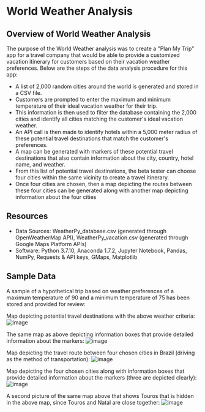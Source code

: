 # World Weather Analysis

## Overview of World Weather Analysis
The purpose of the World Weather analysis was to create a "Plan My Trip" app for a travel company that would be able to provide a customized vacation itinerary for customers based on their vacation weather preferences. Below are the steps of the data analysis procedure for this app:

  - A list of 2,000 random cities around the world is generated and stored in a CSV file. 
  - Customers are prompted to enter the maximum and minimum temperature of their ideal vacation weather for their trip. 
  - This information is then used to filter the database containing the 2,000 cities and identify all cities matching the customer's ideal vacation weather. 
  - An API call is then made to identify hotels within a 5,000 meter radius of these potential travel destinations that match the customer's preferences. 
  - A map can be generated with markers of these potential travel destinations that also contain information about the city, country, hotel name, and weather. 
  - From this list of potential travel destinations, the beta tester can choose four cities within the same vicinity to create a travel itinerary.
  - Once four cities are chosen, then a map depicting the routes between these four cities can be generated along with another map depicting information about the four cities  


## Resources
- Data Sources: WeatherPy_database.csv (generated through OpenWeatherMap API), WeatherPy_vacation.csv (generated through Google Maps Platform APIs)
- Software: Python 3.7.10, Anaconda 1.7.2, Jupyter Notebook, Pandas, NumPy, Requests & API keys, GMaps, Matplotlib


## Sample Data
A sample of a hypothetical trip based on weather preferences of a maximum temperature of 90 and a minimum temperature of 75 has been stored and provided for review:

Map depicting potential travel destinations with the above weather criteria:
![image](https://user-images.githubusercontent.com/85533099/134824899-af3172a9-248b-43d0-bcfb-59a85be41b65.png)

The same map as above depicting information boxes that provide detailed information about the markers:
![image](https://user-images.githubusercontent.com/85533099/134824812-7e4d2127-c654-4910-bb5a-ebbf42545fa3.png)

Map depicting the travel route between four chosen cities in Brazil (driving as the method of transportation):
![image](https://user-images.githubusercontent.com/85533099/134824996-7de9e3d0-787d-4f61-9b26-8a7ee5175ca2.png)

Map depicting the four chosen cities along with information boxes that provide detailed information about the markers (three are depicted clearly):
![image](https://user-images.githubusercontent.com/85533099/134825017-a41d1760-5d68-41db-981d-4b9e89f9ea47.png)

A second picture of the same map above that shows Touros that is hidden in the above map, since Touros and Natal are close together:
![image](https://user-images.githubusercontent.com/85533099/134825157-4581b493-8652-410d-b12b-e910445c73e0.png)



